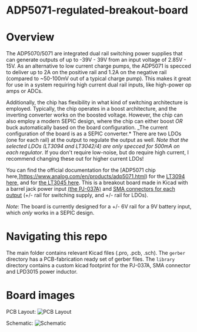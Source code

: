 # ADP5071-regulated-breakout-board
# Overview
The ADP5070/5071 are integrated dual rail switching power supplies that can generate outputs of up to -39V - 39V from an input voltage of 2.85V - 15V. As an alternative to low current charge pumps, the ADP5071 is specced to deliver up to 2A on the positive rail and 1.2A on the negative rail (compared to ~50-100mV out of a typical charge pump). This makes it great for use in a system requiring high current dual rail inputs, like high-power op amps or ADCs.

Additionally, the chip has flexibility in what kind of switching architecture is employed. Typically, the chip operates in a boost architecture, and the inverting converter works on the boosted voltage. However, the chip can also employ a modern SEPIC design, where the chip can either boost *OR* buck automatically based on the board configuration. _The current configuration of the board is as a SEPIC converter.* There are two LDOs (one for each rail) at the output to regulate the output as well. _Note that the selected LDOs (LT3094 and LT3042/4) are only specced for 500mA on each regulator_. If you don't require low-noise, but do require high current, I recommend changing these out for higher current LDOs!

You can find the official documentation for the [ADP5071 chip here,]https://www.analog.com/en/products/adp5071.html) for the [LT3094 here,](https://www.analog.com/en/products/lt3094.html) and for [the LT3045 here](https://www.analog.com/en/products/lt3045.html#product-overview). This is a breakout board made in Kicad with a barrel jack power input [(the PJ-037A)](https://www.digikey.com/product-detail/en/cui-inc/PJ-037A/CP-037A-ND/1644545) and [SMA connectors for each output](https://www.amazon.com/gp/product/B00G94UK74/ref=ppx_yo_dt_b_search_asin_title?ie=UTF8&psc=1) (+/- rail for switching supply, and +/- rail for LDOs).

*_Note_*: The board is currently designed for a +/- 6V rail for a 9V battery input, which *only* works in a SEPIC design. 

# Navigating this repo
The main folder contains relevant Kicad files (.pro, .pcb, .sch). The `gerber` directory has a PCB-fabrication ready set of gerber files. The `library` directory contains a custom kicad footprint for the PJ-037A, SMA connector and LPD3015 power inductor.   

# Board images
PCB Layout:
![PCB Layout](https://i.imgur.com/OFgfoFc.png)

Schematic:
![Schematic](https://i.imgur.com/oarrINt.png)
